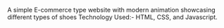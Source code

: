 A simple E-commerce type website with modern animation showcasing different types of shoes 
Technology Used:- HTML, CSS, and Javascript. 
